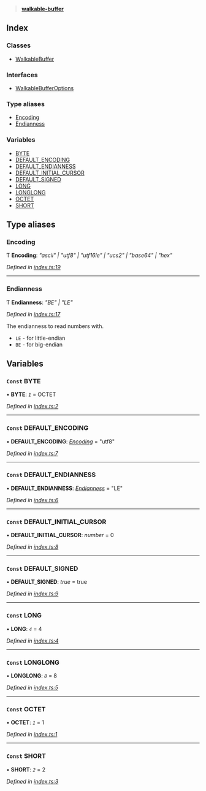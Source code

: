 > **[walkable-buffer](README.md)**

## Index

### Classes

* [WalkableBuffer](classes/walkablebuffer.md)

### Interfaces

* [WalkableBufferOptions](interfaces/walkablebufferoptions.md)

### Type aliases

* [Encoding](README.md#encoding)
* [Endianness](README.md#endianness)

### Variables

* [BYTE](README.md#const-byte)
* [DEFAULT_ENCODING](README.md#const-default_encoding)
* [DEFAULT_ENDIANNESS](README.md#const-default_endianness)
* [DEFAULT_INITIAL_CURSOR](README.md#const-default_initial_cursor)
* [DEFAULT_SIGNED](README.md#const-default_signed)
* [LONG](README.md#const-long)
* [LONGLONG](README.md#const-longlong)
* [OCTET](README.md#const-octet)
* [SHORT](README.md#const-short)

## Type aliases

###  Encoding

Ƭ **Encoding**: *"ascii" | "utf8" | "utf16le" | "ucs2" | "base64" | "hex"*

*Defined in [index.ts:19](https://github.com/oBusk/walkable-buffer/blob/c75cdb3/src/index.ts#L19)*

___

###  Endianness

Ƭ **Endianness**: *"BE" | "LE"*

*Defined in [index.ts:17](https://github.com/oBusk/walkable-buffer/blob/c75cdb3/src/index.ts#L17)*

The endianness to read numbers with.

* `LE` - for little-endian
* `BE` - for big-endian

## Variables

### `Const` BYTE

• **BYTE**: *`1`* =  OCTET

*Defined in [index.ts:2](https://github.com/oBusk/walkable-buffer/blob/c75cdb3/src/index.ts#L2)*

___

### `Const` DEFAULT_ENCODING

• **DEFAULT_ENCODING**: *[Encoding](README.md#encoding)* = "utf8"

*Defined in [index.ts:7](https://github.com/oBusk/walkable-buffer/blob/c75cdb3/src/index.ts#L7)*

___

### `Const` DEFAULT_ENDIANNESS

• **DEFAULT_ENDIANNESS**: *[Endianness](README.md#endianness)* = "LE"

*Defined in [index.ts:6](https://github.com/oBusk/walkable-buffer/blob/c75cdb3/src/index.ts#L6)*

___

### `Const` DEFAULT_INITIAL_CURSOR

• **DEFAULT_INITIAL_CURSOR**: *number* = 0

*Defined in [index.ts:8](https://github.com/oBusk/walkable-buffer/blob/c75cdb3/src/index.ts#L8)*

___

### `Const` DEFAULT_SIGNED

• **DEFAULT_SIGNED**: *true* = true

*Defined in [index.ts:9](https://github.com/oBusk/walkable-buffer/blob/c75cdb3/src/index.ts#L9)*

___

### `Const` LONG

• **LONG**: *`4`* = 4

*Defined in [index.ts:4](https://github.com/oBusk/walkable-buffer/blob/c75cdb3/src/index.ts#L4)*

___

### `Const` LONGLONG

• **LONGLONG**: *`8`* = 8

*Defined in [index.ts:5](https://github.com/oBusk/walkable-buffer/blob/c75cdb3/src/index.ts#L5)*

___

### `Const` OCTET

• **OCTET**: *`1`* = 1

*Defined in [index.ts:1](https://github.com/oBusk/walkable-buffer/blob/c75cdb3/src/index.ts#L1)*

___

### `Const` SHORT

• **SHORT**: *`2`* = 2

*Defined in [index.ts:3](https://github.com/oBusk/walkable-buffer/blob/c75cdb3/src/index.ts#L3)*